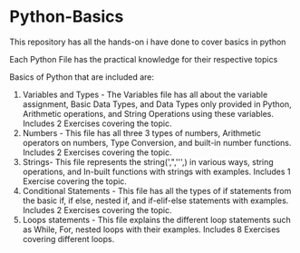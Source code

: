 # Python-Basics
This repository has all the hands-on i have done to cover basics in python

Each Python File has the practical knowledge for their respective topics 

Basics of Python that are included are:
1. Variables and Types - The Variables file has all about the variable assignment, Basic Data Types, and Data Types only provided in Python, Arithmetic operations, and String Operations using these variables. Includes 2 Exercises covering the topic.
2. Numbers - This file has all three 3 types of numbers, Arithmetic operators on numbers, Type Conversion, and built-in number functions. Includes 2 Exercises covering the topic.
3. Strings- This file represents the string(',",''',\) in various ways, string operations, and In-built functions with strings with examples. Includes 1 Exercise covering the topic.
4. Conditional Statements - This file has all the types of if statements from the basic if, if else, nested if, and if-elif-else statements with examples.  Includes 2 Exercises covering the topic.
5. Loops statements - This file explains the different loop statements such as While, For, nested loops with their examples. Includes 8 Exercises covering different loops.

